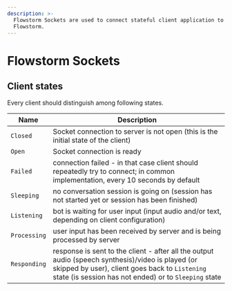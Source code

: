 ```yaml
---
description: >-
  Flowstorm Sockets are used to connect stateful client application to
  Flowstorm.
---
```


# Flowstorm Sockets

## Client states

Every client should distinguish among following states. &#x20;

| Name         | Description                                                                                                                                                                                                  |
| ------------ | ------------------------------------------------------------------------------------------------------------------------------------------------------------------------------------------------------------ |
| `Closed`     | Socket connection to server is not open (this is the initial state of the client)                                                                                                                            |
| `Open`       | Socket connection is ready                                                                                                                                                                                   |
| `Failed`     | connection failed - in that case client should repeatedly try to connect; in common implementation, every 10 seconds by default                                                                              |
| `Sleeping`   | no conversation session is going on (session has not started yet or session has been finished)                                                                                                               |
| `Listening`  | bot is waiting for user input (input audio and/or text, depending on client configuration)                                                                                                                   |
| `Processing` | user input has been received by server and is being processed by server                                                                                                                                      |
| `Responding` | response is sent to the client - after all the output audio (speech synthesis)/video is played (or skipped by user), client goes back to `Listening` state (is session has not ended) or to `Sleeping` state |
